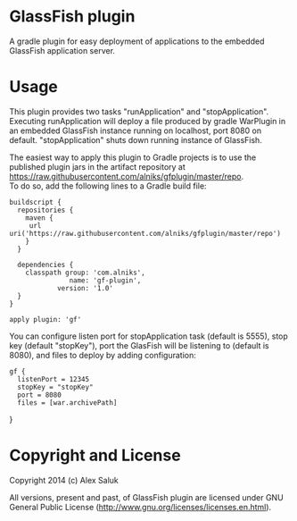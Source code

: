 GlassFish plugin
========
A gradle plugin for easy deployment of applications to the embedded GlassFish application server.

Usage
=====
This plugin provides two tasks "runApplication" and "stopApplication".  Executing runApplication 
will deploy a file produced by gradle WarPlugin in an embedded GlassFish instance running
on localhost, port 8080 on default. "stopApplication" shuts down running instance of GlassFish.

The easiest way to apply this plugin to Gradle projects is to use the published plugin jars in the artifact 
repository at https://raw.githubusercontent.com/alniks/gfplugin/master/repo.  
To do so, add the following lines to a Gradle build file:

    buildscript {
      repositories {
        maven {
         url uri('https://raw.githubusercontent.com/alniks/gfplugin/master/repo')
        }
      }

      dependencies {
        classpath group: 'com.alniks',
                   name: 'gf-plugin',
                version: '1.0'
      }
    }

    apply plugin: 'gf'
    
  You can configure listen port for stopApplication task (default is 5555), stop key (default "stopKey"), 
  port the GlasFish will be listening to (default is 8080), and files to deploy by adding configuration:
  
    gf {
      listenPort = 12345
      stopKey = "stopKey"
      port = 8080
      files = [war.archivePath]
  }
  
Copyright and License
=====

Copyright 2014 (c) Alex Saluk

All versions, present and past, of GlassFish plugin are licensed under GNU General Public License (http://www.gnu.org/licenses/licenses.en.html).
